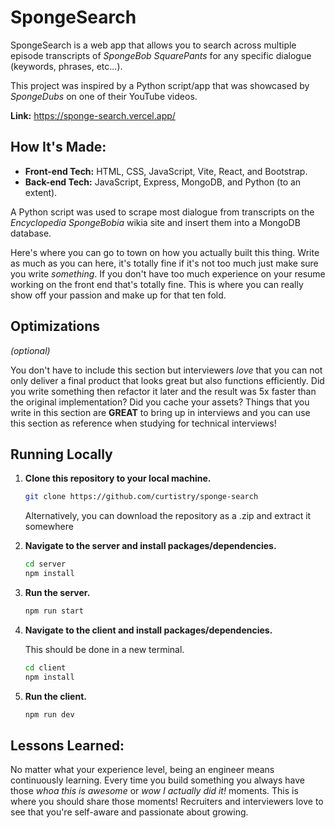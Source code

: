 # SpongeSearch
SpongeSearch is a web app that allows you to search across multiple episode transcripts of *SpongeBob SquarePants* for any specific dialogue (keywords, phrases, etc...).

This project was inspired by a Python script/app that was showcased by *SpongeDubs* on one of their YouTube videos.

**Link:** https://sponge-search.vercel.app/

## How It's Made:

- **Front-end Tech:** HTML, CSS, JavaScript, Vite, React, and Bootstrap.
- **Back-end Tech:** JavaScript, Express, MongoDB, and Python (to an extent).

A Python script was used to scrape most dialogue from transcripts on the *Encyclopedia SpongeBobia* wikia site and insert them into a MongoDB database.

Here's where you can go to town on how you actually built this thing. Write as much as you can here, it's totally fine if it's not too much just make sure you write *something*. If you don't have too much experience on your resume working on the front end that's totally fine. This is where you can really show off your passion and make up for that ten fold.

## Optimizations
*(optional)*

You don't have to include this section but interviewers *love* that you can not only deliver a final product that looks great but also functions efficiently. Did you write something then refactor it later and the result was 5x faster than the original implementation? Did you cache your assets? Things that you write in this section are **GREAT** to bring up in interviews and you can use this section as reference when studying for technical interviews!

## Running Locally
1. **Clone this repository to your local machine.**

   ```bash
   git clone https://github.com/curtistry/sponge-search
   ```

   Alternatively, you can download the repository as a .zip and extract it somewhere

2. **Navigate to the server and install packages/dependencies.**

   ```bash
   cd server
   npm install
   ```

3. **Run the server.**

   ```bash
   npm run start
   ```
   
4. **Navigate to the client and install packages/dependencies.**

   This should be done in a new terminal.

   ```bash
   cd client
   npm install
   ```

5. **Run the client.**

   ```bash
   npm run dev
   ```
   
## Lessons Learned:

No matter what your experience level, being an engineer means continuously learning. Every time you build something you always have those *whoa this is awesome* or *wow I actually did it!* moments. This is where you should share those moments! Recruiters and interviewers love to see that you're self-aware and passionate about growing.



